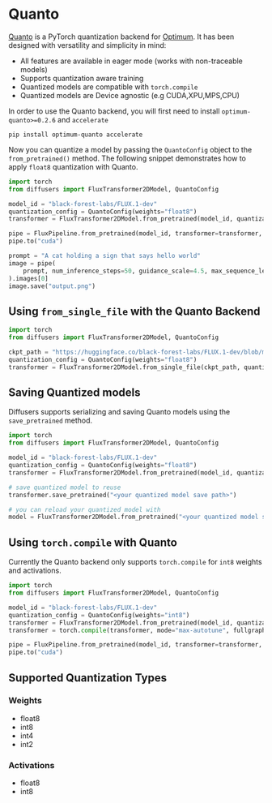 <!--Copyright 2025 The HuggingFace Team. All rights reserved.

Licensed under the Apache License, Version 2.0 (the "License"); you may not use this file except in compliance with
the License. You may obtain a copy of the License at

http://www.apache.org/licenses/LICENSE-2.0

Unless required by applicable law or agreed to in writing, software distributed under the License is distributed on
an "AS IS" BASIS, WITHOUT WARRANTIES OR CONDITIONS OF ANY KIND, either express or implied. See the License for the
specific language governing permissions and limitations under the License.

-->

# Quanto

[Quanto](https://github.com/huggingface/optimum-quanto) is a PyTorch quantization backend for [Optimum](https://huggingface.co/docs/optimum/en/index). It has been designed with versatility and simplicity in mind:

- All features are available in eager mode (works with non-traceable models)
- Supports quantization aware training
- Quantized models are compatible with `torch.compile`
- Quantized models are Device agnostic (e.g CUDA,XPU,MPS,CPU)

In order to use the Quanto backend, you will first need to install `optimum-quanto>=0.2.6` and `accelerate`

```shell
pip install optimum-quanto accelerate
```

Now you can quantize a model by passing the `QuantoConfig` object to the `from_pretrained()` method. The following snippet demonstrates how to apply `float8` quantization with Quanto.

```python
import torch
from diffusers import FluxTransformer2DModel, QuantoConfig

model_id = "black-forest-labs/FLUX.1-dev"
quantization_config = QuantoConfig(weights="float8")
transformer = FluxTransformer2DModel.from_pretrained(model_id, quantization_config=quantization_config, torch_dtype=torch.bfloat16)

pipe = FluxPipeline.from_pretrained(model_id, transformer=transformer, torch_dtype=torch_dtype)
pipe.to("cuda")

prompt = "A cat holding a sign that says hello world"
image = pipe(
    prompt, num_inference_steps=50, guidance_scale=4.5, max_sequence_length=512
).images[0]
image.save("output.png")
```

## Using `from_single_file` with the Quanto Backend

```python
import torch
from diffusers import FluxTransformer2DModel, QuantoConfig

ckpt_path = "https://huggingface.co/black-forest-labs/FLUX.1-dev/blob/main/flux1-dev.safetensors"
quantization_config = QuantoConfig(weights="float8")
transformer = FluxTransformer2DModel.from_single_file(ckpt_path, quantization_config=quantization_config, torch_dtype=torch.bfloat16)
```

## Saving Quantized models

Diffusers supports serializing and saving Quanto models using the `save_pretrained` method.

```python
import torch
from diffusers import FluxTransformer2DModel, QuantoConfig

model_id = "black-forest-labs/FLUX.1-dev"
quantization_config = QuantoConfig(weights="float8")
transformer = FluxTransformer2DModel.from_pretrained(model_id, quantization_config=quantization_config, torch_dtype=torch.bfloat16)

# save quantized model to reuse
transformer.save_pretrained("<your quantized model save path>")

# you can reload your quantized model with
model = FluxTransformer2DModel.from_pretrained("<your quantized model save path>")
```

## Using `torch.compile` with Quanto

Currently the Quanto backend only supports `torch.compile` for `int8` weights and activations.

```python
import torch
from diffusers import FluxTransformer2DModel, QuantoConfig

model_id = "black-forest-labs/FLUX.1-dev"
quantization_config = QuantoConfig(weights="int8")
transformer = FluxTransformer2DModel.from_pretrained(model_id, quantization_config=quantization_config, torch_dtype=torch.bfloat16)
transformer = torch.compile(transformer, mode="max-autotune", fullgraph=True)

pipe = FluxPipeline.from_pretrained(model_id, transformer=transformer, torch_dtype=torch_dtype)
pipe.to("cuda")
```

## Supported Quantization Types

### Weights

- float8
- int8
- int4
- int2

### Activations
- float8
- int8

